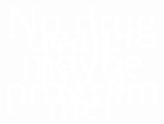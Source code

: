 <style>
* {
    margin: 0px;
    padding: 0px;
}    

.backround {
    backround-img: url(img/68207ef057ca2ec9a29c3e69b4d28296.png)
}

.backround-txt {
    color: rgb(255, 255, 255);
    font-family: 'Bebas Neue';
    font-size: 122px;
    font-weight: 400;
    line-height: 36px;
    letter-spacing: 0px;
    text-align: center;
}
</style>

<div class='backround'>
    <p class='backround-txt'>No drug dealer fren, maybe I'm a programmer</p>
</div>



